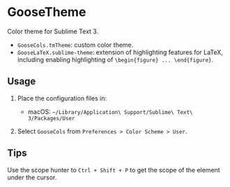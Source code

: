 # GooseTheme

Color theme for Sublime Text 3.

*   `GooseCols.tmTheme`: custom color theme.
*   `GooseLaTeX.sublime-theme`: extension of highlighting features for LaTeX, including enabling highlighting of `\begin{figure} ... \end{figure}`.

## Usage

1.  Place the configuration files in:

    *   macOS: `~/Library/Application\ Support/Sublime\ Text\ 3/Packages/User`

2.  Select `GooseCols` from `Preferences > Color Scheme > User`.

## Tips

Use the scope hunter to `Ctrl + Shift + P` to get the scope of the element under the cursor.
